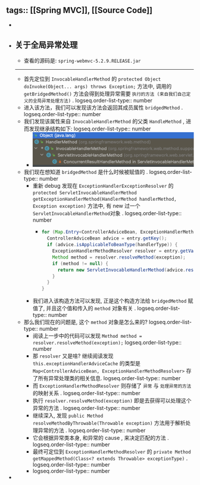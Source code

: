 tags:: [[Spring MVC]], [[Source Code]]
---

-
- ## 关于全局异常处理
	- 查看的源码是: `spring-webmvc-5.2.9.RELEASE.jar`
	- ---
	- 首先定位到 `InvocableHandlerMethod` 的 `protected Object doInvoke(Object... args) throws Exception;` 方法中, 调用的 `getBridgedMethod()` 方法会得到处理异常需要 `执行的方法 (来自我们自己定义的全局异常处理方法)` .
	  logseq.order-list-type:: number
	- 进入该方法，我们可以发现该方法会返回其成员属性 `bridgedMethod` .
	  logseq.order-list-type:: number
	- 我们发现该属性来自 `InvocableHandlerMethod` 的父类 `HandleMethod` , 进而发现继承结构如下:
	  logseq.order-list-type:: number
		- ![image.png](../assets/image_1697038238876_0.png)
	- 我们现在想知道 `bridgedMethod` 是什么时候被赋值的 .
	  logseq.order-list-type:: number
		- 重新 debug 发现在 `ExceptionHandlerExceptionResolver` 的 `protected ServletInvocableHandlerMethod getExceptionHandlerMethod(HandlerMethod handlerMethod, Exception exception)` 方法中, 有 new 过一个 `ServletInvocableHandlerMethod`对象 .
		  logseq.order-list-type:: number
			- ``` java
			  for (Map.Entry<ControllerAdviceBean, ExceptionHandlerMethodResolver> entry : this.exceptionHandlerAdviceCache.entrySet()) {
			    ControllerAdviceBean advice = entry.getKey();
			    if (advice.isApplicableToBeanType(handlerType)) {
			      ExceptionHandlerMethodResolver resolver = entry.getValue();
			      Method method = resolver.resolveMethod(exception);
			      if (method != null) {
			        return new ServletInvocableHandlerMethod(advice.resolveBean(), method);
			      }
			    }
			  }
			  ```
		- 我们进入该构造方法可以发现, 正是这个构造方法给 `bridgedMethod` 赋值了, 并且这个值和传入的 `method` 对象有关 .
		  logseq.order-list-type:: number
	- 那么我们现在的问题是, 这个 `method` 对象是怎么来的?
	  logseq.order-list-type:: number
		- 阅读上一步中的代码可以发现 `Method method = resolver.resolveMethod(exception);` 
		  logseq.order-list-type:: number
		- 那 `resolver` 又是啥? 继续阅读发现 `this.exceptionHandlerAdviceCache` 的类型是 `Map<ControllerAdviceBean, ExceptionHandlerMethodResolver>` 存了所有异常处理类的相关信息.
		  logseq.order-list-type:: number
		- 而 `ExceptionHandlerMethodResolver` 则存储了 `异常` 与 `处理异常的方法` 的映射关系 .
		  logseq.order-list-type:: number
		- 执行 `resolver.resolveMethod(exception)` 即是去获得可以处理这个异常的方法 .
		  logseq.order-list-type:: number
		- 继续深入, 发现 `public Method resolveMethodByThrowable(Throwable exception)` 方法用于解析处理异常的方法 . 
		  logseq.order-list-type:: number
		- 它会根据异常类本身, 和异常的 cause , 来决定匹配的方法 .
		  logseq.order-list-type:: number
		- 最终可定位到 `ExceptionHandlerMethodResolver` 的 `private Method getMappedMethod(Class<? extends Throwable> exceptionType)` .
		  logseq.order-list-type:: number
		- logseq.order-list-type:: number
-